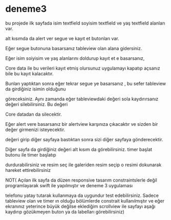 # deneme3

bu projede ilk sayfada isim textfield soyisim textfield ve yaş textfield alanları var.

alt kısımda da alert ver segue ve kayıt et butonları var.

Eğer segue butonuna basarsanız tableview olan alana gidersiniz.

Eğer isim soiyisim ve yaş alanlarını doldurup kayıt et e basarsanız,

Core data ile bu verileri kayıt etmiş olursunuz uygulamayı kapatıp açsanız bile bu kayıt kalacaktır.

Bunları yaptıktan sonra eğer tekrar segue ye basarsanız , bu sefer tableview da girdiğiniz isimin olduğunu

göreceksiniz. Aynı zamanda eğer tableviewdaki değeri sola kaydırırsanız değeri silebilirsiniz. Bu değeri 

Core datadan da silecektir.

Eğer alert vere basarsanız bir alertview karşınıza çıkacaktır ve sizden bir değer girmenizi isteyecektir.

değeri girip diğer sayfaya bastıktan sonra sizi diğer sayfaya gönderecektir.

Diğer sayfa da girdiğiniz değeri alt kısım da görebilirsiniz. timer başlat butonu ile timer başlatıp 

durdurabilirsiniz ve resim seç ile galeriden resim seçip o resimi dokunarak hareket ettirebilirsiniz

NOT( Açılan ilk sayfa da düzen responsive tasarım constraintslerle değil programlayarak swift ile yapılmıştır ve deneme 3 uygulaması 

telefonu yatay tutarak kullanmaya da uygundur test edebilirsiniz. Sadece tableview olan ve timer ın olduğu bölümlerde constrait kullanılmıştır ve eğer ekranınız yeterince büyük değilse eklediğim scrollview ile sayfayı aşağı kaydırıp gözükmeyen buton ya da labelları görebilirsiniz)
